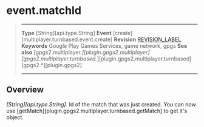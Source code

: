 # event.matchId

> --------------------- ------------------------------------------------------------------------------------------
> __Type__              [String][api.type.String]
> __Event__             [create][multiplayer.turnbased.event.create]
> __Revision__          [REVISION_LABEL](REVISION_URL)
> __Keywords__          Google Play Games Services, game network, gpgs
> __See also__          [gpgs2.multiplayer.*][plugin.gpgs2.multiplayer]
>                       [gpgs2.multiplayer.turnbased.*][plugin.gpgs2.multiplayer.turnbased]
>                       [gpgs2.*][plugin.gpgs2]
> --------------------- ------------------------------------------------------------------------------------------

## Overview

_[String][api.type.String]._ Id of the match that was just created. You can now use [getMatch][plugin.gpgs2.multiplayer.turnbased.getMatch] to get it's object.